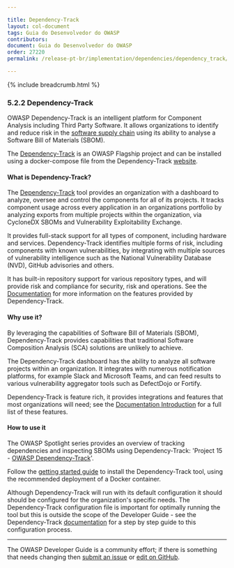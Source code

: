 ```yaml
---

title: Dependency-Track
layout: col-document
tags: Guia do Desenvolvedor do OWASP
contributors:
document: Guia do Desenvolvedor do OWASP
order: 27220
permalink: /release-pt-br/implementation/dependencies/dependency_track/

---
```


{% include breadcrumb.html %}

### 5.2.2 Dependency-Track

OWASP Dependency-Track is an intelligent platform for Component Analysis including Third Party Software.
It allows organizations to identify and reduce risk in the [software supply chain][cschain]
using its ability to analyse a Software Bill of Materials (SBOM).

The [Dependency-Track][deptrack-project] is an OWASP Flagship project
and can be installed using a docker-compose file from the Dependency-Track [website][deptrack].

#### What is Dependency-Track?

The [Dependency-Track][deptrack] tool provides an organization with a dashboard to analyze, oversee
and control the components for all of its projects.
It tracks component usage across every application in an organizations portfolio by analyzing exports
from multiple projects within the organization, via CycloneDX SBOMs and Vulnerability Exploitability Exchange.

It provides full-stack support for all types of component, including hardware and services.
Dependency-Track identifies multiple forms of risk, including components with known vulnerabilities,
by integrating with multiple sources of vulnerability intelligence such as the
National Vulnerability Database (NVD), GitHub advisories and others.

It has built-in repository support for various repository types,
and will provide risk and compliance for security, risk and operations.
See the [Documentation][deptrack-docs] for more information on the features provided by Dependency-Track.

#### Why use it?

By leveraging the capabilities of Software Bill of Materials (SBOM), Dependency-Track provides capabilities
that traditional Software Composition Analysis (SCA) solutions are unlikely to achieve.

The Dependency-Track dashboard has the ability to analyze all software projects within an organization.
It integrates with numerous notification platforms, for example Slack and Microsoft Teams, and can feed results
to various vulnerability aggregator tools such as DefectDojo or Fortify.

Dependency-Track is feature rich, it provides integrations and features that most organizations will need;
see the [Documentation Introduction][deptrack-docs] for a full list of these features.

#### How to use it

The OWASP Spotlight series provides an overview of tracking dependencies and inspecting SBOMs using Dependency-Track:
'Project 15 - [OWASP Dependency-Track][spotlight15]'.

Follow the [getting started guide][deptrack-docs] to install the Dependency-Track tool,
using the recommended deployment of a Docker container.

Although Dependency-Track will run with its default configuration
it should should be configured for the organization's specific needs.
The Dependency-Track configuration file is important for optimally running the tool
but this is outside the scope of the Developer Guide - see the Dependency-Track [documentation][deptrack-docs]
for a step by step guide to this configuration process.

----

The OWASP Developer Guide is a community effort; if there is something that needs changing
then [submit an issue][issue070202] or [edit on GitHub][edit070202].

[cschain]: https://cheatsheetseries.owasp.org/cheatsheets/Software_Supply_Chain_Security_Cheat_Sheet
[deptrack]: https://dependencytrack.org/
[deptrack-docs]: https://docs.dependencytrack.org/
[deptrack-project]: https://owasp.org/www-project-dependency-track/
[edit070202]: https://github.com/OWASP/www-project-developer-guide/blob/main/draft/07-implementation/02-dependencies/02-dependency-track.md
[issue070202]: https://github.com/OWASP/www-project-developer-guide/issues/new?labels=content&template=request.md&title=Update:%2007-implementation/02-dependencies/02-dependency-track
[spotlight15]: https://youtu.be/irnZuLq4MDM

